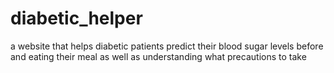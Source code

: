 # diabetic_helper
a website that helps diabetic patients predict their blood sugar levels before and eating their meal as well as understanding what precautions to take
